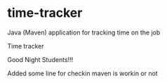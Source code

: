 # time-tracker
Java (Maven) application for tracking time on the job

Time tracker

Good Night Students!!!

Added some line for checkin maven is workin or not
